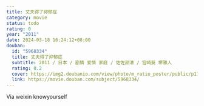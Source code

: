 ```yaml
---
title: 丈夫得了抑郁症
category: movie
status: todo
rating: 0
year: "2011"
date: 2024-03-18 16:24:12+08:00
douban:
  id: "5968334"
  title: 丈夫得了抑郁症
  subtitle: 2011 / 日本 / 剧情 爱情 家庭 / 佐佐部清 / 宫崎葵 堺雅人
  rating: 8.2
  cover: https://img2.doubanio.com/view/photo/m_ratio_poster/public/p1171252131.jpg
  link: https://movie.douban.com/subject/5968334/
---
```


Via weixin knowyourself 
